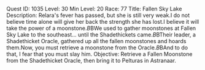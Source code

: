 Quest ID: 1035
Level: 30
Min Level: 20
Race: 77
Title: Fallen Sky Lake
Description: Relara's fever has passed, but she is still very weak.I do not believe time alone will give her back the strength she has lost.I believe it will take the power of a moonstone.$B$BWe used to gather moonstones at Fallen Sky Lake to the southeast... until the Shadethickets came.$B$BTheir leader, a Shadethicket Oracle, gathered up all the fallen moonstones and hoards them.Now, you must retrieve a moonstone from the Oracle.$B$BAnd to do that, I fear that you must slay him.
Objective: Retrieve a Fallen Moonstone from the Shadethicket Oracle, then bring it to Pelturas in Astranaar.
